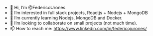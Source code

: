 - 👋 Hi, I’m @FedericoUrones
- 👀 I’m interested in full stack projects, Reactjs + Nodejs + MongoDB
- 🌱 I’m currently learning Nodejs, MongoDB and Docker.
- 💞️ I’m looking to collaborate on small projects (not much time).
- 📫 How to reach me: https://www.linkedin.com/in/federicojurones/

<!---
FedericoUrones/FedericoUrones is a ✨ special ✨ repository because its `README.md` (this file) appears on your GitHub profile.
You can click the Preview link to take a look at your changes.
--->
